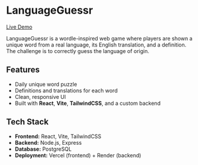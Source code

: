 # LanguageGuessr

[Live Demo](https://lingoguess.vercel.app)

LanguageGuessr is a wordle-inspired web game where players are shown a unique word from a real language, its English translation, and a definition. The challenge is to correctly guess the language of origin.

## Features
- Daily unique word puzzle
- Definitions and translations for each word
- Clean, responsive UI
- Built with **React**, **Vite**, **TailwindCSS**, and a custom backend

## Tech Stack
- **Frontend:** React, Vite, TailwindCSS
- **Backend:** Node.js, Express
- **Database:** PostgreSQL
- **Deployment:** Vercel (frontend) + Render (backend)
